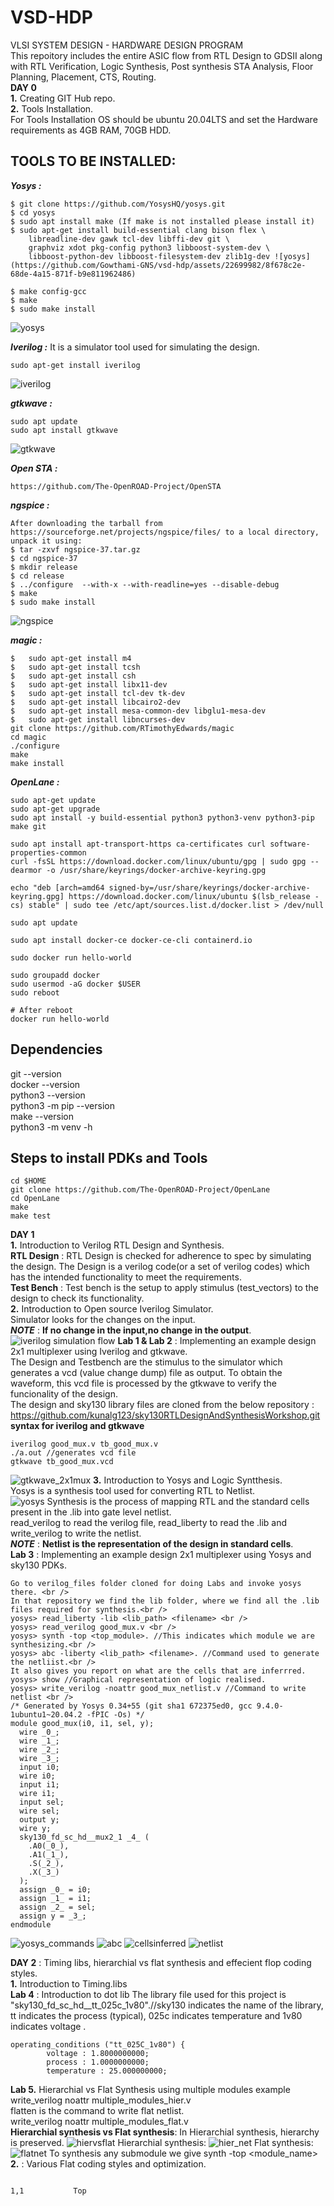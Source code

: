 # VSD-HDP
VLSI SYSTEM DESIGN - HARDWARE DESIGN PROGRAM <br />
This repoitory includes the entire ASIC flow from RTL Design to GDSII along with RTL Verification, Logic Synthesis, Post synthesis STA Analysis, Floor Planning, Placement, CTS, Routing.<br />
**DAY 0** <br />
**1.** Creating GIT Hub repo.<br />
**2.** Tools Installation.<br />
For Tools Installation OS should be ubuntu 20.04LTS and set the Hardware requirements as 4GB RAM, 70GB HDD.<br />
## TOOLS TO BE INSTALLED:<br />
*__Yosys :__*<br />
```
$ git clone https://github.com/YosysHQ/yosys.git 
$ cd yosys 
$ sudo apt install make (If make is not installed please install it)  
$ sudo apt-get install build-essential clang bison flex \
    libreadline-dev gawk tcl-dev libffi-dev git \
    graphviz xdot pkg-config python3 libboost-system-dev \
    libboost-python-dev libboost-filesystem-dev zlib1g-dev ![yosys](https://github.com/Gowthami-GNS/vsd-hdp/assets/22699982/8f678c2e-68de-4a15-871f-b9e811962486)

$ make config-gcc 
$ make 
$ sudo make install
```
![yosys](https://github.com/Gowthami-GNS/vsd-hdp/assets/22699982/b2661fac-8bf2-4942-9c55-4d654406f7ea)

*__Iverilog :__*
It is a simulator tool used for simulating the design. <br />
```
sudo apt-get install iverilog
```
![iverilog](https://github.com/Gowthami-GNS/vsd-hdp/assets/22699982/2aaecd4f-99f5-496c-9c50-1d907e7b6b87)

*__gtkwave :__*
```
sudo apt update
sudo apt install gtkwave
```
![gtkwave](https://github.com/Gowthami-GNS/vsd-hdp/assets/22699982/9c534e35-ce37-40d9-ac63-26d537f0c6b5)

*__Open STA :__*
```
https://github.com/The-OpenROAD-Project/OpenSTA
```
*__ngspice :__*
```
After downloading the tarball from https://sourceforge.net/projects/ngspice/files/ to a local directory, unpack it using:
$ tar -zxvf ngspice-37.tar.gz
$ cd ngspice-37
$ mkdir release
$ cd release
$ ../configure  --with-x --with-readline=yes --disable-debug
$ make
$ sudo make install
```
![ngspice](https://github.com/Gowthami-GNS/vsd-hdp/assets/22699982/e0cb9ef1-e2e6-4227-8c52-bf6681414efb)

*__magic :__*
```
$   sudo apt-get install m4
$   sudo apt-get install tcsh
$   sudo apt-get install csh
$   sudo apt-get install libx11-dev
$   sudo apt-get install tcl-dev tk-dev
$   sudo apt-get install libcairo2-dev
$   sudo apt-get install mesa-common-dev libglu1-mesa-dev
$   sudo apt-get install libncurses-dev
git clone https://github.com/RTimothyEdwards/magic
cd magic
./configure
make
make install
```
*__OpenLane :__*
```
sudo apt-get update
sudo apt-get upgrade
sudo apt install -y build-essential python3 python3-venv python3-pip make git

sudo apt install apt-transport-https ca-certificates curl software-properties-common
curl -fsSL https://download.docker.com/linux/ubuntu/gpg | sudo gpg --dearmor -o /usr/share/keyrings/docker-archive-keyring.gpg

echo "deb [arch=amd64 signed-by=/usr/share/keyrings/docker-archive-keyring.gpg] https://download.docker.com/linux/ubuntu $(lsb_release -cs) stable" | sudo tee /etc/apt/sources.list.d/docker.list > /dev/null

sudo apt update

sudo apt install docker-ce docker-ce-cli containerd.io

sudo docker run hello-world

sudo groupadd docker
sudo usermod -aG docker $USER
sudo reboot 

# After reboot
docker run hello-world
```
## Dependencies
git --version <br />
docker --version <br />
python3 --version <br />
python3 -m pip --version <br />
make --version <br />
python3 -m venv -h <br />

## Steps to install PDKs and Tools
```
cd $HOME
git clone https://github.com/The-OpenROAD-Project/OpenLane
cd OpenLane
make
make test
```
**DAY 1** <br />
**1.** Introduction to Verilog RTL Design and Synthesis.<br />
**RTL Design** : RTL Design is checked for adherence to spec by simulating the design. The Design is a verilog code(or a set of verilog codes) which has the intended functionality to meet the requirements.<br />
**Test Bench** : Test bench is the setup to apply stimulus (test_vectors) to the design to check its functionality.<br />
**2.** Introduction to Open source Iverilog Simulator.<br />
Simulator looks for the changes on the input.<br />
***NOTE*** : **If no change in the input,no change in the output**. <br />
![iverilog simulation flow](https://github.com/Gowthami-GNS/vsd-hdp/assets/22699982/9946ed21-9aaa-4d89-9fcd-7d31fea3ff96)
**Lab 1 & Lab 2** : Implementing an example design 2x1 multiplexer using Iverilog and gtkwave.<br />
The Design and Testbench are the stimulus to the simulator which generates a vcd (value change dump) file as output. To obtain the waveform, this vcd file is processed by the gtkwave to verify the funcionality of the design.<br />
The design and sky130 library files are cloned from the below repository : <br >
<https://github.com/kunalg123/sky130RTLDesignAndSynthesisWorkshop.git> <br />
**syntax for iverilog and gtkwave**
```
iverilog good_mux.v tb_good_mux.v
./a.out //generates vcd file
gtkwave tb_good_mux.vcd
```
![gtkwave_2x1mux](https://github.com/Gowthami-GNS/vsd-hdp/assets/22699982/f342e2b9-d749-4697-8f70-88820541475b)
**3.** Introduction to Yosys and Logic Syntthesis.<br />
Yosys is a synthesis tool used for converting RTL to Netlist.<br />
![yosys](https://github.com/Gowthami-GNS/vsd-hdp/assets/22699982/34724562-77c9-4bf9-b084-d03fea33638c)
Synthesis is the process of mapping RTL and the standard cells present in the .lib into gate level netlist.<br />
read_verilog to read the verilog file, read_liberty to read the .lib and write_verilog to write the netlist.<br />
***NOTE*** : **Netlist is the representation of the design in standard cells**.<br />
**Lab 3** : Implementing an example design 2x1 multiplexer using Yosys and sky130 PDKs.<br />
```
Go to verilog_files folder cloned for doing Labs and invoke yosys there. <br />
In that repository we find the lib folder, where we find all the .lib files required for synthesis.<br />
yosys> read_liberty -lib <lib_path> <filename> <br />
yosys> read_verilog good_mux.v <br />
yosys> synth -top <top_module>. //This indicates which module we are synthesizing.<br />
yosys> abc -liberty <lib_path> <filename>. //Command used to generate the netliist.<br />
It also gives you report on what are the cells that are inferrred.
yosys> show //Graphical representation of logic realised.
yosys> write_verilog -noattr good_mux_netlist.v //Command to write netlist <br />
/* Generated by Yosys 0.34+55 (git sha1 672375ed0, gcc 9.4.0-1ubuntu1~20.04.2 -fPIC -Os) */
module good_mux(i0, i1, sel, y);
  wire _0_;
  wire _1_;
  wire _2_;
  wire _3_;
  input i0;
  wire i0;
  input i1;
  wire i1;
  input sel;
  wire sel;
  output y;
  wire y;
  sky130_fd_sc_hd__mux2_1 _4_ (
    .A0(_0_),
    .A1(_1_),
    .S(_2_),
    .X(_3_)
  );
  assign _0_ = i0;
  assign _1_ = i1;
  assign _2_ = sel;
  assign y = _3_;
endmodule
```
![yosys_commands](https://github.com/Gowthami-GNS/vsd-hdp/assets/22699982/d072a3c3-b998-4983-9307-5609e74a2e93)
![abc](https://github.com/Gowthami-GNS/vsd-hdp/assets/22699982/0b18202b-08b9-4b92-ac4b-809fddba8b74)
![cellsinferred](https://github.com/Gowthami-GNS/vsd-hdp/assets/22699982/4c38efc4-3687-41c9-a731-03cdcdc95099)
![netlist](https://github.com/Gowthami-GNS/vsd-hdp/assets/22699982/9ddec4ca-a2e7-4905-b92c-bed2a7171813)

**DAY 2** : Timing libs, hierarchial vs flat synthesis and effecient flop coding styles.<br />
**1.** Introduction to Timing.libs <br />
**Lab 4** : Introduction to dot lib
The library file used for this project is "sky130_fd_sc_hd__tt_025c_1v80".//sky130 indicates the name of the library, tt indicates the process (typical), 025c indicates temperature and 1v80 indicates voltage .<br />
```
operating_conditions ("tt_025C_1v80") {
        voltage : 1.8000000000;
        process : 1.0000000000;
        temperature : 25.000000000;
```
**Lab 5.** Hierarchial vs Flat Synthesis using multiple modules example <br />
write_verilog noattr multiple_modules_hier.v <br />
flatten is the command to write flat netlist.<br />
write_verilog noattr multiple_modules_flat.v <br />
**Hierarchial synthesis vs Flat synthesis**:
In Hierarchial synthesis, hierarchy is preserved.
![hiervsflat](https://github.com/Gowthami-GNS/vsd-hdp/assets/22699982/cc9b6566-a0fb-4653-a2dc-17278106a1c3)
Hierarchial synthesis:
![hier_net](https://github.com/Gowthami-GNS/vsd-hdp/assets/22699982/853c5316-1a84-46b0-872b-bec45e2495c5)
Flat synthesis:
![flatnet](https://github.com/Gowthami-GNS/vsd-hdp/assets/22699982/1e51d2c8-0631-4243-9b2e-24ed95b6bf86)
To synthesis any submodule we give synth -top <module_name>
**2.** : Various Flat coding styles and optimization.<br />




                                                                                                                                                                        1,1           Top














